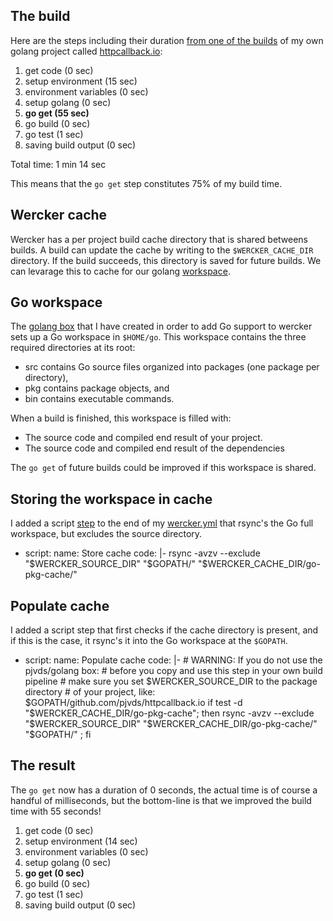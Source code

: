 ## The build

Here are the steps including their duration [from one of the builds](https://app.wercker.com/#build/51dfef45bf67fc2f7500046a) 
of my own golang project called [httpcallback.io](https://github.com/pjvds/httpcallback.io):

1. get code (0 sec)
2. setup environment (15 sec)
3. environment variables (0 sec)
4. setup golang (0 sec)
5. **go get (55 sec)**
6. go build (0 sec)
7. go test (1 sec)
8. saving build output (0 sec)

Total time: 1 min 14 sec

This means that the `go get` step constitutes 75% of my build time.

## Wercker cache

Wercker has a per project build cache directory that is shared betweens builds.
A build can update the cache by writing to the `$WERCKER_CACHE_DIR`
directory. If the build succeeds, this directory is saved for future
builds. We can levarage this to cache for our golang
[workspace](http://blog.denevell.org/golang-workspaces.html).

## Go workspace

The [golang box](https://github.com/pjvds/box-golang) that I have
created in order to add Go support to wercker sets up a Go workspace in `$HOME/go`. This workspace contains the three required directories at its root:

* src contains Go source files organized into packages (one package per directory),
* pkg contains package objects, and
* bin contains executable commands.

When a build is finished, this workspace is filled with:

* The source code and compiled end result of your project.
* The source code and compiled end result of the dependencies

The `go get` of future builds could be improved if this workspace is shared.

## Storing the workspace in cache

I added a script
[step](http://blog.wercker.com/2013/07/23/Spotlight-on-pipeline-steps.html)
to the end of my
[wercker.yml](http://devcenter.wercker.com/articles/werckeryml/) that rsync's the Go full workspace, but excludes the source directory.

  - script:
          name: Store cache
          code: |-
              rsync -avzv --exclude "$WERCKER_SOURCE_DIR" "$GOPATH/" "$WERCKER_CACHE_DIR/go-pkg-cache/"

## Populate cache

I added a script step that first checks if the cache directory is
present, and if this is the case, it rsync's it into the Go workspace at the `$GOPATH`.

  - script:
      name: Populate cache
      code: |-
        # WARNING: If you do not use the pjvds/golang box:
        # before you copy and use this step in your own build pipeline
        # make sure you set $WERCKER_SOURCE_DIR to the package directory
        # of your project, like: $GOPATH/github.com/pjvds/httpcallback.io
          if test -d "$WERCKER_CACHE_DIR/go-pkg-cache"; then rsync -avzv --exclude "$WERCKER_SOURCE_DIR" "$WERCKER_CACHE_DIR/go-pkg-cache/" "$GOPATH/" ; fi

## The result

The `go get` now has a duration of 0 seconds, the actual time is of
course a handful of milliseconds, but the bottom-line is that we
improved the build time with 55 seconds!

  1. get code (0 sec)
  2. setup environment (14 sec)
  3. environment variables (0 sec)
  4. setup golang (0 sec)
  5. **go get (0 sec)**
  6. go build (0 sec)
  7. go test (1 sec)
  8. saving build output (0 sec)


